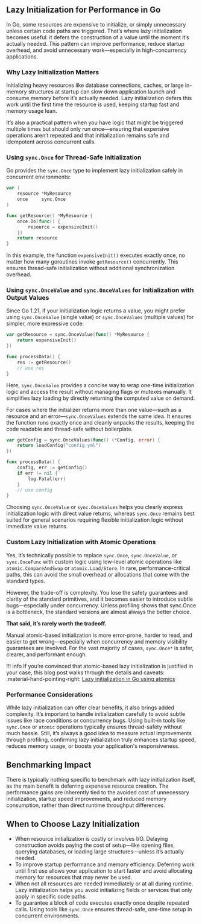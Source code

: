 ## Lazy Initialization for Performance in Go

In Go, some resources are expensive to initialize, or simply unnecessary unless certain code paths are triggered. That’s where lazy initialization becomes useful: it defers the construction of a value until the moment it’s actually needed. This pattern can improve performance, reduce startup overhead, and avoid unnecessary work—especially in high-concurrency applications.

### Why Lazy Initialization Matters

Initializing heavy resources like database connections, caches, or large in-memory structures at startup can slow down application launch and consume memory before it’s actually needed. Lazy initialization defers this work until the first time the resource is used, keeping startup fast and memory usage lean.

It’s also a practical pattern when you have logic that might be triggered multiple times but should only run once—ensuring that expensive operations aren’t repeated and that initialization remains safe and idempotent across concurrent calls.

### Using `sync.Once` for Thread-Safe Initialization

Go provides the `sync.Once` type to implement lazy initialization safely in concurrent environments:

```go
var (
	resource *MyResource
	once     sync.Once
)

func getResource() *MyResource {
	once.Do(func() {
		resource = expensiveInit()
	})
	return resource
}
```

In this example, the function `expensiveInit()` executes exactly once, no matter how many goroutines invoke `getResource()` concurrently. This ensures thread-safe initialization without additional synchronization overhead.

### Using `sync.OnceValue` and `sync.OnceValues` for Initialization with Output Values

Since Go 1.21, if your initialization logic returns a value, you might prefer using `sync.OnceValue` (single value) or `sync.OnceValues` (multiple values) for simpler, more expressive code:

```go
var getResource = sync.OnceValue(func() *MyResource {
	return expensiveInit()
})

func processData() {
	res := getResource()
	// use res
}
```

Here, `sync.OnceValue` provides a concise way to wrap one-time initialization logic and access the result without managing flags or mutexes manually. It simplifies lazy loading by directly returning the computed value on demand.

For cases where the initializer returns more than one value—such as a resource and an error—`sync.OnceValues` extends the same idea. It ensures the function runs exactly once and cleanly unpacks the results, keeping the code readable and thread-safe without boilerplate.

```go
var getConfig = sync.OnceValues(func() (*Config, error) {
	return loadConfig("config.yml")
})

func processData() {
	config, err := getConfig()
	if err != nil {
		log.Fatal(err)
	}
	// use config
}
```

Choosing `sync.OnceValue` or `sync.OnceValues` helps you clearly express initialization logic with direct value returns, whereas `sync.Once` remains best suited for general scenarios requiring flexible initialization logic without immediate value returns.

### Custom Lazy Initialization with Atomic Operations


Yes, it’s technically possible to replace `sync.Once`, `sync.OnceValue`, or `sync.OnceFunc` with custom logic using low-level atomic operations like `atomic.CompareAndSwap` or `atomic.Load/Store`. In rare, performance-critical paths, this can avoid the small overhead or allocations that come with the standard types.

However, the trade-off is complexity. You lose the safety guarantees and clarity of the standard primitives, and it becomes easier to introduce subtle bugs—especially under concurrency. Unless profiling shows that sync.Once is a bottleneck, the standard versions are almost always the better choice.

**That said, it’s rarely worth the tradeoff.**

Manual atomic-based initialization is more error-prone, harder to read, and easier to get wrong—especially when concurrency and memory visibility guarantees are involved. For the vast majority of cases, `sync.Once*` is safer, clearer, and performant enough.

!!! info
	If you’re convinced that atomic-based lazy initialization is justified in your case, this blog post walks through the details and caveats:  
	:material-hand-pointing-right: [Lazy initialization in Go using atomics](https://goperf.dev/blog/2025/04/03/lazy-initialization-in-go-using-atomics/)

### Performance Considerations

While lazy initialization can offer clear benefits, it also brings added complexity. It’s important to handle initialization carefully to avoid subtle issues like race conditions or concurrency bugs. Using built-in tools like `sync.Once` or `atomic` operations typically ensures thread-safety without much hassle. Still, it’s always a good idea to measure actual improvements through profiling, confirming lazy initialization truly enhances startup speed, reduces memory usage, or boosts your application's responsiveness.

## Benchmarking Impact

There is typically nothing specific to benchmark with lazy initialization itself, as the main benefit is deferring expensive resource creation. The performance gains are inherently tied to the avoided cost of unnecessary initialization, startup speed improvements, and reduced memory consumption, rather than direct runtime throughput differences.

## When to Choose Lazy Initialization

- When resource initialization is costly or involves I/O. Delaying construction avoids paying the cost of setup—like opening files, querying databases, or loading large structures—unless it’s actually needed.
- To improve startup performance and memory efficiency. Deferring work until first use allows your application to start faster and avoid allocating memory for resources that may never be used.
- When not all resources are needed immediately or at all during runtime. Lazy initialization helps you avoid initializing fields or services that only apply in specific code paths.
- To guarantee a block of code executes exactly once despite repeated calls. Using tools like `sync.Once` ensures thread-safe, one-time setup in concurrent environments.